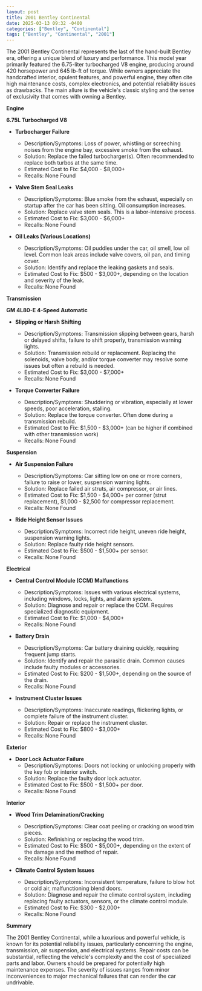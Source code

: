 ```yaml
---
layout: post
title: 2001 Bentley Continental
date: 2025-03-13 09:32 -0400
categories: ["Bentley", "Continental"]
tags: ["Bentley", "Continental", "2001"]
---
```

The 2001 Bentley Continental represents the last of the hand-built Bentley era, offering a unique blend of luxury and performance. This model year primarily featured the 6.75-liter turbocharged V8 engine, producing around 420 horsepower and 645 lb-ft of torque. While owners appreciate the handcrafted interior, opulent features, and powerful engine, they often cite high maintenance costs, complex electronics, and potential reliability issues as drawbacks. The main allure is the vehicle's classic styling and the sense of exclusivity that comes with owning a Bentley.

**Engine**

**6.75L Turbocharged V8**

*   **Turbocharger Failure**
    *   Description/Symptoms: Loss of power, whistling or screeching noises from the engine bay, excessive smoke from the exhaust.
    *   Solution: Replace the failed turbocharger(s). Often recommended to replace both turbos at the same time.
    *   Estimated Cost to Fix: $4,000 - $8,000+
    *   Recalls: None Found

*   **Valve Stem Seal Leaks**
    *   Description/Symptoms: Blue smoke from the exhaust, especially on startup after the car has been sitting. Oil consumption increases.
    *   Solution: Replace valve stem seals. This is a labor-intensive process.
    *   Estimated Cost to Fix: $3,000 - $6,000+
    *   Recalls: None Found

*   **Oil Leaks (Various Locations)**
    *   Description/Symptoms: Oil puddles under the car, oil smell, low oil level. Common leak areas include valve covers, oil pan, and timing cover.
    *   Solution: Identify and replace the leaking gaskets and seals.
    *   Estimated Cost to Fix: $500 - $3,000+, depending on the location and severity of the leak.
    *   Recalls: None Found

**Transmission**

**GM 4L80-E 4-Speed Automatic**

*   **Slipping or Harsh Shifting**
    *   Description/Symptoms: Transmission slipping between gears, harsh or delayed shifts, failure to shift properly, transmission warning lights.
    *   Solution: Transmission rebuild or replacement. Replacing the solenoids, valve body, and/or torque converter may resolve some issues but often a rebuild is needed.
    *   Estimated Cost to Fix: $3,000 - $7,000+
    *   Recalls: None Found

*   **Torque Converter Failure**
    *   Description/Symptoms: Shuddering or vibration, especially at lower speeds, poor acceleration, stalling.
    *   Solution: Replace the torque converter. Often done during a transmission rebuild.
    *   Estimated Cost to Fix: $1,500 - $3,000+ (can be higher if combined with other transmission work)
    *   Recalls: None Found

**Suspension**

*   **Air Suspension Failure**
    *   Description/Symptoms: Car sitting low on one or more corners, failure to raise or lower, suspension warning lights.
    *   Solution: Replace failed air struts, air compressor, or air lines.
    *   Estimated Cost to Fix: $1,500 - $4,000+ per corner (strut replacement), $1,000 - $2,500 for compressor replacement.
    *   Recalls: None Found

*   **Ride Height Sensor Issues**
    *   Description/Symptoms: Incorrect ride height, uneven ride height, suspension warning lights.
    *   Solution: Replace faulty ride height sensors.
    *   Estimated Cost to Fix: $500 - $1,500+ per sensor.
    *   Recalls: None Found

**Electrical**

*   **Central Control Module (CCM) Malfunctions**
    *   Description/Symptoms: Issues with various electrical systems, including windows, locks, lights, and alarm system.
    *   Solution: Diagnose and repair or replace the CCM. Requires specialized diagnostic equipment.
    *   Estimated Cost to Fix: $1,000 - $4,000+
    *   Recalls: None Found

*   **Battery Drain**
    *   Description/Symptoms: Car battery draining quickly, requiring frequent jump starts.
    *   Solution: Identify and repair the parasitic drain. Common causes include faulty modules or accessories.
    *   Estimated Cost to Fix: $200 - $1,500+, depending on the source of the drain.
    *   Recalls: None Found

*   **Instrument Cluster Issues**
    *   Description/Symptoms: Inaccurate readings, flickering lights, or complete failure of the instrument cluster.
    *   Solution: Repair or replace the instrument cluster.
    *   Estimated Cost to Fix: $800 - $3,000+
    *   Recalls: None Found

**Exterior**

*   **Door Lock Actuator Failure**
    *   Description/Symptoms: Doors not locking or unlocking properly with the key fob or interior switch.
    *   Solution: Replace the faulty door lock actuator.
    *   Estimated Cost to Fix: $500 - $1,500+ per door.
    *   Recalls: None Found

**Interior**

*   **Wood Trim Delamination/Cracking**
    *   Description/Symptoms: Clear coat peeling or cracking on wood trim pieces.
    *   Solution: Refinishing or replacing the wood trim.
    *   Estimated Cost to Fix: $500 - $5,000+, depending on the extent of the damage and the method of repair.
    *   Recalls: None Found

*   **Climate Control System Issues**
    *   Description/Symptoms: Inconsistent temperature, failure to blow hot or cold air, malfunctioning blend doors.
    *   Solution: Diagnose and repair the climate control system, including replacing faulty actuators, sensors, or the climate control module.
    *   Estimated Cost to Fix: $300 - $2,000+
    *   Recalls: None Found

**Summary**

The 2001 Bentley Continental, while a luxurious and powerful vehicle, is known for its potential reliability issues, particularly concerning the engine, transmission, air suspension, and electrical systems. Repair costs can be substantial, reflecting the vehicle's complexity and the cost of specialized parts and labor. Owners should be prepared for potentially high maintenance expenses. The severity of issues ranges from minor inconveniences to major mechanical failures that can render the car undrivable.

